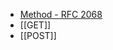 - [Method - RFC 2068](https://datatracker.ietf.org/doc/html/rfc2068.html#section-5.1.1)
- [[GET]]
- [[POST]]